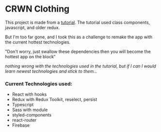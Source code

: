 # CRWN Clothing

This project is made from a [tutorial](https://www.udemy.com/course/complete-react-developer-zero-to-mastery/). The tutorial used class components, javascript, and older redux. 

But I'm too far gone, and I took this as a challenge to remake the app with the current hottest technologies.

"Don't worry, just swallow these dependencies then you will become the hottest app on the block"

_nothing wrong with the technologies used in the tutorial, but if I can I would learn newest technologies and stick to them..._

### Current Technologies used:
- React with hooks
- Redux with Redux Toolkit, reselect, persist
- Typescript
- Sass with module
- styled-components
- react-router
- Firebase
